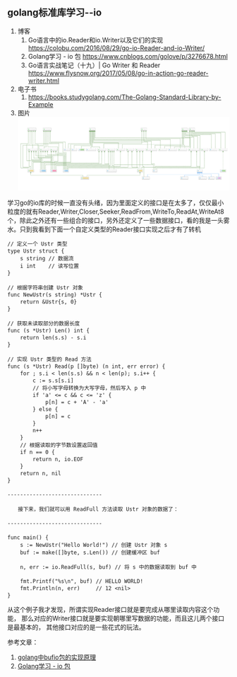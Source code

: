 golang标准库学习--io
----

1. 博客
    1. Go语言中的io.Reader和io.Writer以及它们的实现 https://colobu.com/2016/08/29/go-io-Reader-and-io-Writer/
    2. Golang学习 - io 包  https://www.cnblogs.com/golove/p/3276678.html
    3. Go语言实战笔记（十九）| Go Writer 和 Reader   https://www.flysnow.org/2017/05/08/go-in-action-go-reader-writer.html
2. 电子书
    1. https://books.studygolang.com/The-Golang-Standard-Library-by-Example
3. 图片![Go io接口的继承关系](../../images/golang-io-diagram.png)

学习go的io库的时候一直没有头绪，因为里面定义的接口是在太多了，仅仅最小粒度的就有Reader,Writer,Closer,Seeker,ReadFrom,WriteTo,ReadAt,WriteAt8个，除此之外还有一些组合的接口，另外还定义了一些数据接口，看的我是一头雾水。只到我看到下面一个自定义类型的Reader接口实现之后才有了转机
```
// 定义一个 Ustr 类型
type Ustr struct {
	s string // 数据流
	i int    // 读写位置
}

// 根据字符串创建 Ustr 对象
func NewUstr(s string) *Ustr {
	return &Ustr{s, 0}
}

// 获取未读取部分的数据长度
func (s *Ustr) Len() int {
	return len(s.s) - s.i
}

// 实现 Ustr 类型的 Read 方法
func (s *Ustr) Read(p []byte) (n int, err error) {
	for ; s.i < len(s.s) && n < len(p); s.i++ {
		c := s.s[s.i]
		// 将小写字母转换为大写字母，然后写入 p 中
		if 'a' <= c && c <= 'z' {
			p[n] = c + 'A' - 'a'
		} else {
			p[n] = c
		}
		n++
	}
	// 根据读取的字节数设置返回值
	if n == 0 {
		return n, io.EOF
	}
	return n, nil
}

------------------------------

　　接下来，我们就可以用 ReadFull 方法读取 Ustr 对象的数据了：

------------------------------

func main() {
	s := NewUstr("Hello World!") // 创建 Ustr 对象 s
	buf := make([]byte, s.Len()) // 创建缓冲区 buf

	n, err := io.ReadFull(s, buf) // 将 s 中的数据读取到 buf 中

	fmt.Printf("%s\n", buf) // HELLO WORLD!
	fmt.Println(n, err)     // 12 <nil>
}
```
从这个例子我才发现，所谓实现Reader接口就是要完成从哪里读取内容这个功能，
那么对应的Writer接口就是要实现朝哪里写数据的功能，而且这儿两个接口是最基本的，
其他接口对应的是一些花式的玩法。

参考文章：
1. [golang中bufio包的实现原理](https://my.oschina.net/liangwt/blog/1603593)
2. [Golang学习 - io 包](https://www.cnblogs.com/golove/p/3276678.html)
